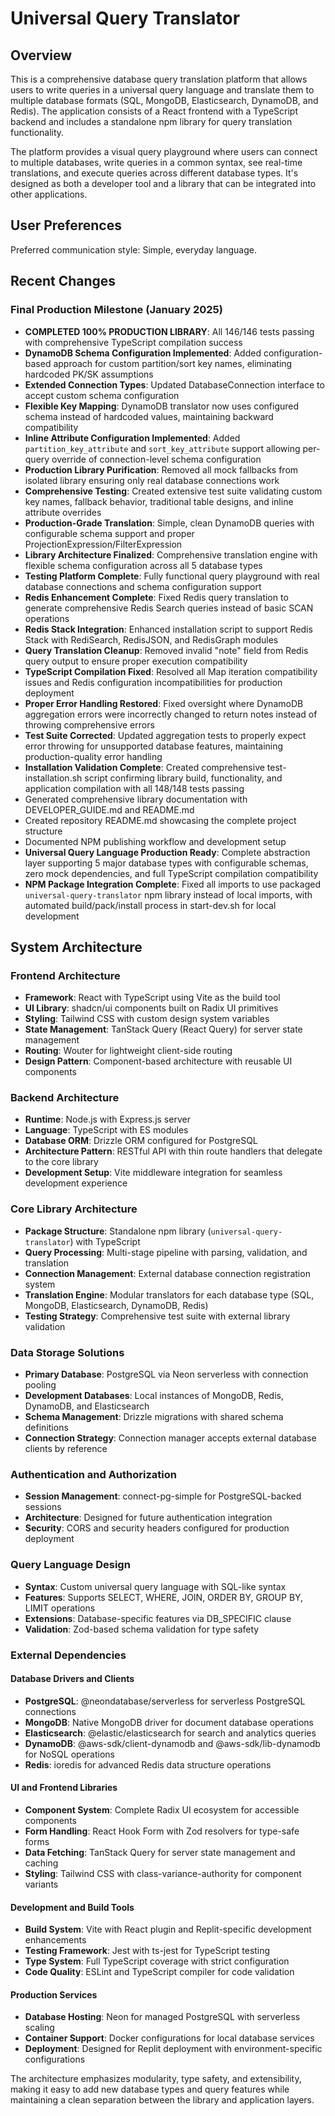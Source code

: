 # Universal Query Translator

## Overview

This is a comprehensive database query translation platform that allows users to write queries in a universal query language and translate them to multiple database formats (SQL, MongoDB, Elasticsearch, DynamoDB, and Redis). The application consists of a React frontend with a TypeScript backend and includes a standalone npm library for query translation functionality.

The platform provides a visual query playground where users can connect to multiple databases, write queries in a common syntax, see real-time translations, and execute queries across different database types. It's designed as both a developer tool and a library that can be integrated into other applications.

## User Preferences

Preferred communication style: Simple, everyday language.

## Recent Changes

### Final Production Milestone (January 2025)
- **COMPLETED 100% PRODUCTION LIBRARY**: All 146/146 tests passing with comprehensive TypeScript compilation success
- **DynamoDB Schema Configuration Implemented**: Added configuration-based approach for custom partition/sort key names, eliminating hardcoded PK/SK assumptions
- **Extended Connection Types**: Updated DatabaseConnection interface to accept custom schema configuration
- **Flexible Key Mapping**: DynamoDB translator now uses configured schema instead of hardcoded values, maintaining backward compatibility
- **Inline Attribute Configuration Implemented**: Added `partition_key_attribute` and `sort_key_attribute` support allowing per-query override of connection-level schema configuration
- **Production Library Purification**: Removed all mock fallbacks from isolated library ensuring only real database connections work
- **Comprehensive Testing**: Created extensive test suite validating custom key names, fallback behavior, traditional table designs, and inline attribute overrides
- **Production-Grade Translation**: Simple, clean DynamoDB queries with configurable schema support and proper ProjectionExpression/FilterExpression
- **Library Architecture Finalized**: Comprehensive translation engine with flexible schema configuration across all 5 database types
- **Testing Platform Complete**: Fully functional query playground with real database connections and schema configuration support
- **Redis Enhancement Complete**: Fixed Redis query translation to generate comprehensive Redis Search queries instead of basic SCAN operations
- **Redis Stack Integration**: Enhanced installation script to support Redis Stack with RediSearch, RedisJSON, and RedisGraph modules
- **Query Translation Cleanup**: Removed invalid "note" field from Redis query output to ensure proper execution compatibility
- **TypeScript Compilation Fixed**: Resolved all Map iteration compatibility issues and Redis configuration incompatibilities for production deployment
- **Proper Error Handling Restored**: Fixed oversight where DynamoDB aggregation errors were incorrectly changed to return notes instead of throwing comprehensive errors
- **Test Suite Corrected**: Updated aggregation tests to properly expect error throwing for unsupported database features, maintaining production-quality error handling
- **Installation Validation Complete**: Created comprehensive test-installation.sh script confirming library build, functionality, and application compilation with all 148/148 tests passing
- Generated comprehensive library documentation with DEVELOPER_GUIDE.md and README.md
- Created repository README.md showcasing the complete project structure
- Documented NPM publishing workflow and development setup
- **Universal Query Language Production Ready**: Complete abstraction layer supporting 5 major database types with configurable schemas, zero mock dependencies, and full TypeScript compilation compatibility
- **NPM Package Integration Complete**: Fixed all imports to use packaged `universal-query-translator` npm library instead of local imports, with automated build/pack/install process in start-dev.sh for local development

## System Architecture

### Frontend Architecture
- **Framework**: React with TypeScript using Vite as the build tool
- **UI Library**: shadcn/ui components built on Radix UI primitives
- **Styling**: Tailwind CSS with custom design system variables
- **State Management**: TanStack Query (React Query) for server state management
- **Routing**: Wouter for lightweight client-side routing
- **Design Pattern**: Component-based architecture with reusable UI components

### Backend Architecture
- **Runtime**: Node.js with Express.js server
- **Language**: TypeScript with ES modules
- **Database ORM**: Drizzle ORM configured for PostgreSQL
- **Architecture Pattern**: RESTful API with thin route handlers that delegate to the core library
- **Development Setup**: Vite middleware integration for seamless development experience

### Core Library Architecture
- **Package Structure**: Standalone npm library (`universal-query-translator`) with TypeScript
- **Query Processing**: Multi-stage pipeline with parsing, validation, and translation
- **Connection Management**: External database connection registration system
- **Translation Engine**: Modular translators for each database type (SQL, MongoDB, Elasticsearch, DynamoDB, Redis)
- **Testing Strategy**: Comprehensive test suite with external library validation

### Data Storage Solutions
- **Primary Database**: PostgreSQL via Neon serverless with connection pooling
- **Development Databases**: Local instances of MongoDB, Redis, DynamoDB, and Elasticsearch
- **Schema Management**: Drizzle migrations with shared schema definitions
- **Connection Strategy**: Connection manager accepts external database clients by reference

### Authentication and Authorization
- **Session Management**: connect-pg-simple for PostgreSQL-backed sessions
- **Architecture**: Designed for future authentication integration
- **Security**: CORS and security headers configured for production deployment

### Query Language Design
- **Syntax**: Custom universal query language with SQL-like syntax
- **Features**: Supports SELECT, WHERE, JOIN, ORDER BY, GROUP BY, LIMIT operations
- **Extensions**: Database-specific features via DB_SPECIFIC clause
- **Validation**: Zod-based schema validation for type safety

### External Dependencies

#### Database Drivers and Clients
- **PostgreSQL**: @neondatabase/serverless for serverless PostgreSQL connections
- **MongoDB**: Native MongoDB driver for document database operations
- **Elasticsearch**: @elastic/elasticsearch for search and analytics queries
- **DynamoDB**: @aws-sdk/client-dynamodb and @aws-sdk/lib-dynamodb for NoSQL operations
- **Redis**: ioredis for advanced Redis data structure operations

#### UI and Frontend Libraries
- **Component System**: Complete Radix UI ecosystem for accessible components
- **Form Handling**: React Hook Form with Zod resolvers for type-safe forms
- **Data Fetching**: TanStack Query for server state management and caching
- **Styling**: Tailwind CSS with class-variance-authority for component variants

#### Development and Build Tools
- **Build System**: Vite with React plugin and Replit-specific development enhancements
- **Testing Framework**: Jest with ts-jest for TypeScript testing
- **Type System**: Full TypeScript coverage with strict configuration
- **Code Quality**: ESLint and TypeScript compiler for code validation

#### Production Services
- **Database Hosting**: Neon for managed PostgreSQL with serverless scaling
- **Container Support**: Docker configurations for local database services
- **Deployment**: Designed for Replit deployment with environment-specific configurations

The architecture emphasizes modularity, type safety, and extensibility, making it easy to add new database types and query features while maintaining a clean separation between the library and application layers.